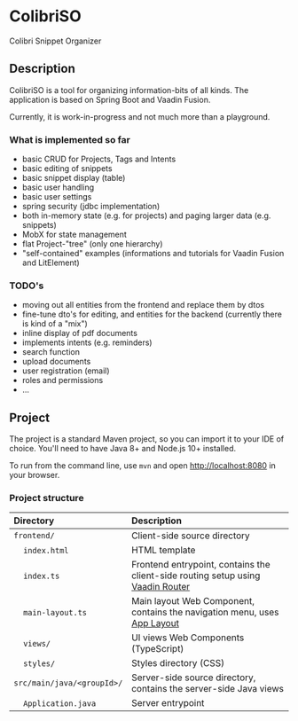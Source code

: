 # ColibriSO
Colibri Snippet Organizer

## Description
ColibriSO is a tool for organizing information-bits of all kinds. The application is based on Spring Boot and Vaadin Fusion.

Currently, it is work-in-progress and not much more than a playground.

### What is implemented so far
 + basic CRUD for Projects, Tags and Intents
 + basic editing of snippets
 + basic snippet display (table)
 + basic user handling
 + basic user settings  
 + spring security (jdbc implementation)  
 + both in-memory state (e.g. for projects) and paging larger data (e.g. snippets)  
 + MobX for state management
 + flat Project-"tree" (only one hierarchy)
 + "self-contained" examples (informations and tutorials for Vaadin Fusion and LitElement)
### TODO's
 + moving out all entities from the frontend and replace them by dtos
 + fine-tune dto's for editing, and entities for the backend (currently there is kind of a "mix")
 + inline display of pdf documents
 + implements intents (e.g. reminders)
 + search function
 + upload documents
 + user registration (email)
 + roles and permissions
 + ...
## Project

The project is a standard Maven project, so you can import it to your IDE of choice. 
You'll need to have Java 8+ and Node.js 10+ installed.

To run from the command line, use `mvn` and open [http://localhost:8080](http://localhost:8080) in your browser.

### Project structure

| Directory                                  | Description                                                                                                                 |
| :----------------------------------------- | :-------------------------------------------------------------------------------------------------------------------------- |
| `frontend/`                                | Client-side source directory                                                                                                |
| &nbsp;&nbsp;&nbsp;&nbsp;`index.html`       | HTML template                                                                                                               |
| &nbsp;&nbsp;&nbsp;&nbsp;`index.ts`         | Frontend entrypoint, contains the client-side routing setup using [Vaadin Router](https://vaadin.com/router)                |
| &nbsp;&nbsp;&nbsp;&nbsp;`main-layout.ts`   | Main layout Web Component, contains the navigation menu, uses [App Layout](https://vaadin.com/components/vaadin-app-layout) |
| &nbsp;&nbsp;&nbsp;&nbsp;`views/`           | UI views Web Components (TypeScript)                                                                                        |
| &nbsp;&nbsp;&nbsp;&nbsp;`styles/`          | Styles directory (CSS)                                                                                                      |
| `src/main/java/<groupId>/`                 | Server-side source directory, contains the server-side Java views                                                           |
| &nbsp;&nbsp;&nbsp;&nbsp;`Application.java` | Server entrypoint                                                                                                           |
